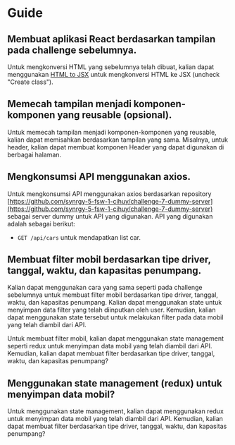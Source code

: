 # Guide

## Membuat aplikasi React berdasarkan tampilan pada challenge sebelumnya.

Untuk mengkonversi HTML yang sebelumnya telah dibuat, kalian dapat menggunakan [HTML to JSX](https://magic.reactjs.net/htmltojsx.htm) untuk mengkonversi HTML ke JSX (uncheck "Create class").

## Memecah tampilan menjadi komponen-komponen yang reusable (opsional).

Untuk memecah tampilan menjadi komponen-komponen yang reusable, kalian dapat memisahkan berdasarkan tampilan yang sama. Misalnya, untuk header, kalian dapat membuat komponen Header yang dapat digunakan di berbagai halaman.

## Mengkonsumsi API menggunakan axios.

Untuk mengkonsumsi API menggunakan axios berdasarkan repository [https://github.com/synrgy-5-fsw-1-cihuy/challenge-7-dummy-server](https://github.com/synrgy-5-fsw-1-cihuy/challenge-7-dummy-server) sebagai server dummy untuk API yang digunakan. API yang digunakan adalah sebagai berikut:

- `GET /api/cars` untuk mendapatkan list car.

## Membuat filter mobil berdasarkan tipe driver, tanggal, waktu, dan kapasitas penumpang.

Kalian dapat menggunakan cara yang sama seperti pada challenge sebelumnya untuk membuat filter mobil berdasarkan tipe driver, tanggal, waktu, dan kapasitas penumpang. Kalian dapat menggunakan state untuk menyimpan data filter yang telah diinputkan oleh user. Kemudian, kalian dapat menggunakan state tersebut untuk melakukan filter pada data mobil yang telah diambil dari API.

Untuk membuat filter mobil, kalian dapat menggunakan state management seperti redux untuk menyimpan data mobil yang telah diambil dari API. Kemudian, kalian dapat membuat filter berdasarkan tipe driver, tanggal, waktu, dan kapasitas penumpang?

## Menggunakan state management (redux) untuk menyimpan data mobil?

Untuk menggunakan state management, kalian dapat menggunakan redux untuk menyimpan data mobil yang telah diambil dari API. Kemudian, kalian dapat membuat filter berdasarkan tipe driver, tanggal, waktu, dan kapasitas penumpang?
